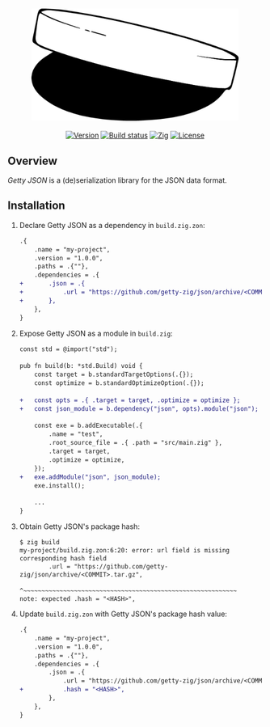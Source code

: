 <br/>

<p align="center">
  <img alt="Getty" src="https://github.com/getty-zig/logo/blob/main/getty-solid.svg" width="410px">
  <br/>
  <br/>
  <a href="https://github.com/getty-zig/json/releases/latest"><img alt="Version" src="https://img.shields.io/github/v/release/getty-zig/json?include_prereleases&label=version"></a>
  <a href="https://github.com/getty-zig/json/actions/workflows/test.yml"><img alt="Build status" src="https://img.shields.io/github/actions/workflow/status/getty-zig/json/test.yml?branch=main" /></a>
  <a href="https://ziglang.org/download"><img alt="Zig" src="https://img.shields.io/badge/zig-master-fd9930.svg"></a>
  <a href="https://github.com/getty-zig/json/blob/main/LICENSE"><img alt="License" src="https://img.shields.io/badge/license-MIT-blue"></a>
</p>

## Overview

_Getty JSON_ is a (de)serialization library for the JSON data format.

## Installation

1. Declare Getty JSON as a dependency in `build.zig.zon`:

    ```diff
    .{
        .name = "my-project",
        .version = "1.0.0",
        .paths = .{""},
        .dependencies = .{
    +       .json = .{
    +           .url = "https://github.com/getty-zig/json/archive/<COMMIT>.tar.gz",
    +       },
        },
    }
    ```

2. Expose Getty JSON as a module in `build.zig`:

    ```diff
    const std = @import("std");

    pub fn build(b: *std.Build) void {
        const target = b.standardTargetOptions(.{});
        const optimize = b.standardOptimizeOption(.{});

    +   const opts = .{ .target = target, .optimize = optimize };
    +   const json_module = b.dependency("json", opts).module("json");

        const exe = b.addExecutable(.{
            .name = "test",
            .root_source_file = .{ .path = "src/main.zig" },
            .target = target,
            .optimize = optimize,
        });
    +   exe.addModule("json", json_module);
        exe.install();

        ...
    }
    ```

3. Obtain Getty JSON's package hash:

    ```
    $ zig build
    my-project/build.zig.zon:6:20: error: url field is missing corresponding hash field
            .url = "https://github.com/getty-zig/json/archive/<COMMIT>.tar.gz",
                   ^~~~~~~~~~~~~~~~~~~~~~~~~~~~~~~~~~~~~~~~~~~~~~~~~~~~~~~~~~~~
    note: expected .hash = "<HASH>",
    ```

4. Update `build.zig.zon` with Getty JSON's package hash value:

    ```diff
    .{
        .name = "my-project",
        .version = "1.0.0",
        .paths = .{""},
        .dependencies = .{
            .json = .{
                .url = "https://github.com/getty-zig/json/archive/<COMMIT>.tar.gz",
    +           .hash = "<HASH>",
            },
        },
    }
    ```
